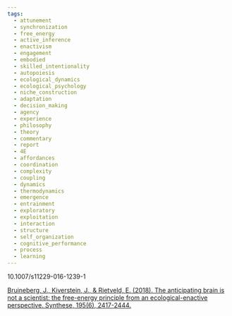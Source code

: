 ```yaml
---
tags:
  - attunement
  - synchronization
  - free_energy
  - active_inference
  - enactivism
  - engagement
  - embodied
  - skilled_intentionality
  - autopoiesis
  - ecological_dynamics
  - ecological_psychology
  - niche_construction
  - adaptation
  - decision_making
  - agency
  - experience
  - philosophy
  - theory
  - commentary
  - report
  - 4E
  - affordances
  - coordination
  - complexity
  - coupling
  - dynamics
  - thermodynamics
  - emergence
  - entrainment
  - exploratory
  - exploitation
  - interaction
  - structure
  - self_organization
  - cognitive_performance
  - process
  - learning
---
```


10.1007/s11229-016-1239-1

[Bruineberg, J., Kiverstein, J., & Rietveld, E. (2018). The anticipating brain is not a scientist: the free-energy principle from an ecological-enactive perspective. Synthese, 195(6), 2417-2444.](https://link.springer.com/content/pdf/10.1007/s11229-016-1239-1.pdf)